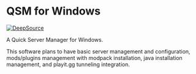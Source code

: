 # QSM for Windows

[![DeepSource](https://app.deepsource.com/gh/lines-of-codes/WinQSM.svg/?label=active+issues&show_trend=true&token=jM1AX4ulQuHoJzyLQRDv1Lg1)](https://app.deepsource.com/gh/lines-of-codes/WinQSM/)

A Quick Server Manager for Windows.

This software plans to have basic server management and configuration,
mods/plugins management with modpack installation, java installation management,
and playit.gg tunneling integration.
